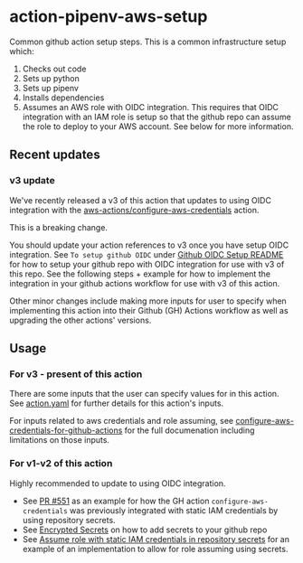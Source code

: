 # action-pipenv-aws-setup

Common github action setup steps. This is a common infrastructure setup which:

1. Checks out code
2. Sets up python
3. Sets up pipenv
4. Installs dependencies
5. Assumes an AWS role with OIDC integration. This requires that OIDC integration with an IAM role is setup so that the github repo can assume the role to deploy to your AWS account. See below for more information.

## Recent updates

### v3 update

We've recently released a v3 of this action that updates to using OIDC integration with the [aws-actions/configure-aws-credentials](https://github.com/aws-actions/configure-aws-credentials) action.

This is a breaking change.

You should update your action references to v3 once you have setup OIDC integration. See `To setup github OIDC` under [Github OIDC Setup README](https://github.com/Sage-Bionetworks-IT/organizations-infra/blob/master/org-formation/650-identity-providers/README.md) for how to setup your github repo with OIDC integration for use with v3 of this repo. See the following steps + example for how to implement the integration in your github actions workflow for use with v3 of this action.

Other minor changes include making more inputs for user to specify when implementing this action into their Github (GH) Actions workflow as well as upgrading the other actions' versions.

## Usage

### For v3 - present of this action

There are some inputs that the user can specify values for in this action. See [action.yaml](https://github.com/Sage-Bionetworks/action-pipenv-aws-setup/blob/main/action.yaml) for further details for this action's inputs.

For inputs related to aws credentials and role assuming, see [configure-aws-credentials-for-github-actions](https://github.com/aws-actions/configure-aws-credentials#configure-aws-credentials-for-github-actions) for the full documenation including limitations on those inputs.

### For v1-v2 of this action

Highly recommended to update to using OIDC integration.

- See [PR #551](https://github.com/Sage-Bionetworks-IT/organizations-infra/pull/551) as an example for how the GH action `configure-aws-credentials` was previously integrated with static IAM credentials by using repository secrets.
- See [Encrypted Secrets](https://docs.github.com/en/actions/security-guides/encrypted-secrets) on how to add secrets to your github repo
- See [Assume role with static IAM credentials in repository secrets](https://github.com/aws-actions/configure-aws-credentials#assumerole-with-static-iam-credentials-in-repository-secrets) for an example of an implementation to allow for role assuming using secrets.
